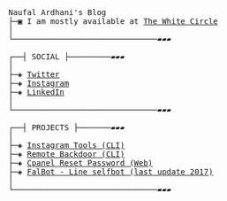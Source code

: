 <pre>


<div class="banner" align="center>
  ___ ___         .__  .__                               .__       .___._.
 /   |   \   ____ |  | |  |   ____   __  _  _____________|  |    __| _/| |
/    ~    \_/ __ \|  | |  |  /  _ \  \ \/ \/ /  _ \_  __ \  |   / __ | | |
\    Y    /\  ___/|  |_|  |_(  <_> )  \     (  <_> )  | \/  |__/ /_/ |  \|
 \___|_  /  \___  >____/____/\____/    \/\_/ \____/|__|  |____/\____ |  __
       \/       \/                                                  \/  \/
</div>
                                                                                           
┌──┤ WHOAMI ├─────────▰▰▰
│
├─▣ Cyber Security Enthusiast
├─▣ Front End Developer
├─▣ Blogger
├─▣ <a href="https://naufalardhani.com/">Naufal Ardhani's Blog</a>
├─▣ I am mostly available at <a href="https://discord.gg/MtKK7U4">The White Circle</a>
│
└───────────────────────────────▰▰▰

┌──┤ SOCIAL ├─────────▰▰▰
│
├─◈ <a href="https://twitter.com/owpalll">Twitter</a>
├─◈ <a href="https://instagram.com/naufalardhani_">Instagram</a>
├─◈ <a href="https://www.linkedin.com/in/naufalardhani">LinkedIn</a>
│
└───────────────────────────────▰▰▰

┌──┤ PROJECTS ├───────▰▰▰
│
├─◈ <a href="https://github.com/naufalardhani/Instagram-Tools">Instagram Tools (CLI)</a>
├─◈ <a href="https://github.com/naufalardhani/remote-shell-backdoor">Remote Backdoor (CLI)</a>
├─◈ <a href="https://github.com/naufalardhani/cpanel-pass-reset">Cpanel Reset Password (Web)</a>
├─◈ <a href="https://github.com/naufalardhani/LIN3-TCRR/blob/master/falbot.py">FalBot - Line selfbot (last update 2017)</a>
│
└───────────────────────────────▰▰▰
</pre>
